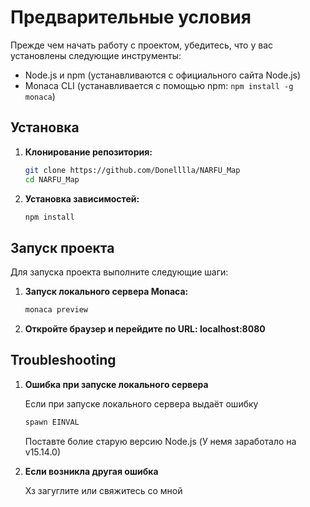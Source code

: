 # Предварительные условия

Прежде чем начать работу с проектом, убедитесь, что у вас установлены следующие инструменты:

- Node.js и npm (устанавливаются с официального сайта Node.js)
- Monaca CLI (устанавливается с помощью npm: `npm install -g monaca`)

## Установка

1. **Клонирование репозитория:**

   ```sh
   git clone https://github.com/Donelllla/NARFU_Map
   cd NARFU_Map
   ```

2. **Установка зависимостей:**

   ```sh
   npm install
   ```

## Запуск проекта

Для запуска проекта выполните следующие шаги:

1. **Запуск локального сервера Monaca:**
   ```sh
   monaca preview
   ```
2. **Откройте браузер и перейдите по URL: localhost:8080**

## Troubleshooting

1. **Ошибка при запуске локального сервера**
   
   Если при запуске локального сервера выдаёт ошибку
   ```bash
   spawn EINVAL
   ```
   Поставте болие старую версию Node.js (У немя заработало на v15.14.0)
   
2. **Если возникла другая ошибка**

   Хз загуглите или свяжитесь со мной
